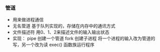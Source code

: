 ### 管道
- 用来做进程通信
- 无名管道 基于队列实现的，存储在内存中的通讯方式
- 文件描述符 用0、1、2来描述文件的输入输出状态
- 实现：
	 pipe 创建一个管道
	 fork  创建子进程
	 将一个进程的输入改为管道的写，另一个改为读
	 exec() 函数族运行程序

